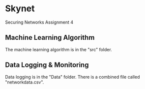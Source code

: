 # Skynet
Securing Networks Assignment 4

## Machine Learning Algorithm
The machine learning algorithm is in the "src" folder.

## Data Logging & Monitoring
Data logging is in the "Data" folder.
There is a combined file called "networkdata.csv".
